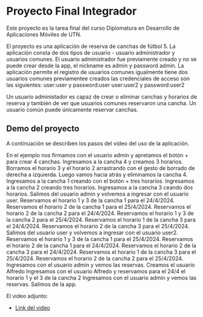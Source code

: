 # Proyecto Final Integrador

Este proyecto es la tarea final del curso Diplomatura en Desarrollo de Aplicaciones Móviles de UTN.

El proyecto es una aplicación de reserva de canchas de fútbol 5.
La aplicación consta de dos tipos de usuario - usuario administrador y usuarios comunes.
El usuario administrador fue previamente creado y no se puede crear desde la app, el nickname es admin y password admin.
La aplicación permite el registro de usuarios comunes igualmente tiene dos usuarios comunes previamentee creados las credenciales de acceso son las siguientes:
user:user y password:user
user:user2 y password:user2

Un usuario administador es capaz de crear o eliminar canchas y horarios de reserva y también de ver que usuarios comunes reservaron una cancha.
Un usuario común puede únicamente reservar canchas.

## Demo del proyecto

A continuación se describen los pasos del video del uso de la aplicación.

En el ejemplo nos firmamos con el usuario admin y apretamos el botón + para crear 4 canchas.
Ingresamos a la cancha 4 y creamos 3 horarios.
Borramos el horario 3 y el horario 2 arrastrando con el gesto de borrado de derecha a izquierda.
Luego vamos hacia atrás y eliminamos la cancha 4.
Ingresamos a la cancha 1 creando con el botón + tres horarios.
Ingresamos a la cancha 2 creando tres horarios.
Ingresamos a la cancha 3 ceando dos horarios.
Salimos del usuario admin y volvemos a ingresar con el usuario user.
Reservamos el horario 1 y 3 de la cancha 1 para el 24/4/2024.
Reservamos el horario 2 de la cancha 1 para el 25/4/2024.
Reservamos el horario 2 de la cancha 2 para el 24/4/2024.
Reservamos el horario 1 y 3 de la cancha 2 para el 25/4/2024.
Reservamos el horario 1 de la cancha 3 para el 24/4/2024.
Reservamos el horario 2 de la cancha 3 para el 25/4/2024.
Salimos del usuario user y volvemos a ingresar con el usuario user2.
Reservamos el horario 1 y 3 de la cancha 1 para el 25/4/2024.
Reservamos el horario 2 de la cancha 1 para el 24/4/2024.
Reservamos el horario 2 de la cancha 3 para el 24/4/2024.
Reservamos el horario 1 de la cancha 3 para el 25/4/2024.
Reservamos el horario 2 de la cancha 2 para el 25/4/2024.
Ingresamos con el usuario admin y vemos las reservas.
Creamos el usuario Alfredo
Ingresamos con el usuario Alfredo y reservamos para el 24/4 el horario 1 y el 3 de la cancha 2
Ingresamos con el usuario admin y vemos las reservas.
Salimos de la app.

El video adjunto:

- [Link del video](http://alfredo.xn--via-8ma.net/video/demo.mp4)

